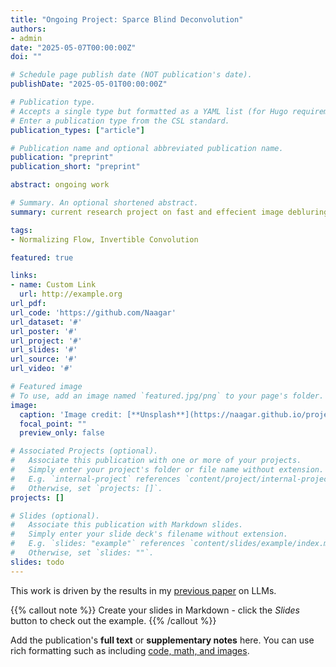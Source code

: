 ```yaml
---
title: "Ongoing Project: Sparce Blind Deconvolution"
authors:
- admin
date: "2025-05-07T00:00:00Z"
doi: ""

# Schedule page publish date (NOT publication's date).
publishDate: "2025-05-01T00:00:00Z"

# Publication type.
# Accepts a single type but formatted as a YAML list (for Hugo requirements).
# Enter a publication type from the CSL standard.
publication_types: ["article"]

# Publication name and optional abbreviated publication name.
publication: "preprint"
publication_short: "preprint"

abstract: ongoing work

# Summary. An optional shortened abstract.
summary: current research project on fast and effecient image debluring

tags:
- Normalizing Flow, Invertible Convolution

featured: true

links:
- name: Custom Link
  url: http://example.org
url_pdf: 
url_code: 'https://github.com/Naagar'
url_dataset: '#'
url_poster: '#'
url_project: '#'
url_slides: '#'
url_source: '#'
url_video: '#'

# Featured image
# To use, add an image named `featured.jpg/png` to your page's folder. 
image:
  caption: 'Image credit: [**Unsplash**](https://naagar.github.io/projectPage_InverseFlow/static/images/Inv_conv_LT.jpg)'
  focal_point: ""
  preview_only: false

# Associated Projects (optional).
#   Associate this publication with one or more of your projects.
#   Simply enter your project's folder or file name without extension.
#   E.g. `internal-project` references `content/project/internal-project/index.md`.
#   Otherwise, set `projects: []`.
projects: []

# Slides (optional).
#   Associate this publication with Markdown slides.
#   Simply enter your slide deck's filename without extension.
#   E.g. `slides: "example"` references `content/slides/example/index.md`.
#   Otherwise, set `slides: ""`.
slides: todo
---
```


This work is driven by the results in my [previous paper](/publication/conference-paper/) on LLMs.

{{% callout note %}}
Create your slides in Markdown - click the *Slides* button to check out the example.
{{% /callout %}}

Add the publication's **full text** or **supplementary notes** here. You can use rich formatting such as including [code, math, and images](https://docs.hugoblox.com/content/writing-markdown-latex/).
